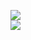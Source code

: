 <a href="https://github.com/miamarti/HorusFramework/releases/latest"><img src="http://miamarti.github.io/HorusFramework/images/btn_jar.png"></a>
<br/>
<a href="http://miamarti.github.io/HorusFramework
"><img src="http://miamarti.github.io/HorusFramework/images/miamarti.github.io_t.png" weight="100%"></a>
